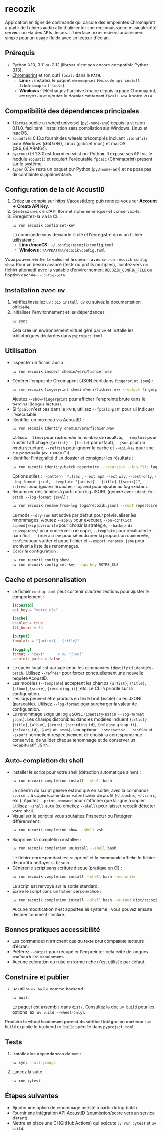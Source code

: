 # recozik

Application en ligne de commande qui calcule des empreintes Chromaprint à partir de fichiers audio afin d'alimenter une reconnaissance musicale côté serveur ou via des APIs tierces. L'interface texte reste volontairement simple pour un usage fluide avec un lecteur d'écran.

## Prérequis
- Python 3.10, 3.11 ou 3.12 (librosa n'est pas encore compatible Python 3.13).
- [Chromaprint](https://acoustid.org/chromaprint) et son outil `fpcalc` dans le `PATH`.
  - **Linux** : installez le paquet `chromaprint` (ex. `sudo apt install libchromaprint-tools`).
  - **Windows** : téléchargez l'archive binaire depuis la page Chromaprint, extrayez-la et ajoutez le dossier contenant `fpcalc.exe` à votre `PATH`.

## Compatibilité des dépendances principales
- `librosa` publie un wheel universel (`py3-none-any`) depuis la version 0.11.0, facilitant l'installation sans compilation sur Windows, Linux et macOS.
- `soundfile` 0.13.x fournit des wheels précompilés incluant `libsndfile` pour Windows (x64/x86), Linux (glibc et musl) et macOS (x86_64/ARM64).
- `pyacoustid` 1.3.0 est fourni en sdist pur Python. Il expose ses API via le module `acoustid` et requiert l'exécutable `fpcalc` (Chromaprint) présent sur le système.
- `typer` 0.12+ reste un paquet pur Python (`py3-none-any`) et ne pose pas de contrainte supplémentaire.

## Configuration de la clé AcoustID
1. Créez un compte sur <https://acoustid.org> puis rendez-vous sur **Account → Create API Key**.
2. Générez une clé d'API (format alphanumérique) et conservez-la.
3. Enregistrez-la via la CLI :
   ```bash
   uv run recozik config set-key
   ```
   La commande vous demande la clé et l'enregistre dans un fichier utilisateur :
   - **Linux/macOS** : `~/.config/recozik/config.toml`
   - **Windows** : `%APPDATA%\recozik\config.toml`

Vous pouvez vérifier la valeur et le chemin avec `uv run recozik config show`. Pour un besoin avancé (tests ou profils multiples), pointez vers un fichier alternatif avec la variable d'environnement `RECOZIK_CONFIG_FILE` ou l'option cachée `--config-path`.

## Installation avec uv
1. Vérifiez/installez `uv` : `pip install uv` ou suivez la documentation officielle.
2. Initialisez l'environnement et les dépendances :
   ```bash
   uv sync
   ```
   Cela crée un environnement virtuel géré par uv et installe les bibliothèques déclarées dans `pyproject.toml`.

## Utilisation
- Inspecter un fichier audio :
  ```bash
  uv run recozik inspect chemin/vers/fichier.wav
  ```
- Générer l'empreinte Chromaprint (JSON écrit dans `fingerprint.json`) :
  ```bash
  uv run recozik fingerprint chemin/vers/fichier.wav --output fingerprint.json
  ```
  Ajoutez `--show-fingerprint` pour afficher l'empreinte brute dans le terminal (longue lecture).
- Si `fpcalc` n'est pas dans le `PATH`, utilisez `--fpcalc-path` pour lui indiquer l'exécutable.
- Identifier un morceau via AcoustID :
  ```bash
  uv run recozik identify chemin/vers/fichier.wav
  ```
  Utilisez `--limit` pour restreindre le nombre de résultats, `--template` pour ajuster l'affichage (`{artist} - {title}` par défaut), `--json` pour un rendu structuré, `--refresh` pour ignorer le cache et `--api-key` pour une clé ponctuelle (ex. usage CI).
- Identifier l'intégralité d'un dossier et consigner les résultats :
  ```bash
  uv run recozik identify-batch repertoire --recursive --log-file logs/recozik.log
  ```
  Options utiles : `--pattern '*.flac'`, `--ext mp3 --ext wav`, `--best-only`, `--log-format jsonl`, `--template "{artist} - {title} ({score})"`, `--refresh` pour ignorer le cache, `--append` pour ajouter au log existant.
- Renommer des fichiers à partir d'un log JSONL (généré avec `identify-batch --log-format jsonl`) :
  ```bash
  uv run recozik rename-from-log logs/recozik.jsonl --root repertoire --dry-run
  ```
  Le mode `--dry-run` est activé par défaut pour prévisualiser les renommages. Ajoutez `--apply` pour exécuter, `--on-conflict append|skip|overwrite` pour choisir la stratégie, `--backup-dir sauvegardes/` pour conserver une copie, `--template` pour recalculer le nom final, `--interactive` pour sélectionner la proposition conservée, `--confirm` pour valider chaque fichier et `--export renames.json` pour archiver la liste des renommages.
- Gérer la configuration :
  ```bash
  uv run recozik config show
  uv run recozik config set-key --api-key VOTRE_CLE
  ```

## Cache et personnalisation
- Le fichier `config.toml` peut contenir d'autres sections pour ajuster le comportement :
  ```toml
  [acoustid]
  api_key = "votre_cle"

  [cache]
  enabled = true
  ttl_hours = 24

  [output]
  template = "{artist} - {title}"

  [logging]
  format = "text"      # ou "jsonl"
  absolute_paths = false
  ```
- Le cache local est partagé entre les commandes `identify` et `identify-batch`. Utilisez `--refresh` pour forcer ponctuellement une nouvelle requête AcoustID.
- Les modèles (`--template`) acceptent les champs `{artist}`, `{title}`, `{album}`, `{score}`, `{recording_id}`, etc. Le CLI a priorité sur la configuration.
- Les logs peuvent être produits en texte brut (lisible) ou en JSONL (parseable). Utilisez `--log-format` pour surcharger la valeur de configuration.
- Le renommage exige un log JSONL (`identify-batch --log-format jsonl`). Les champs disponibles dans les modèles incluent `{artist}`, `{title}`, `{album}`, `{score}`, `{recording_id}`, `{release_group_id}`, `{release_id}`, `{ext}` et `{stem}`. Les options `--interactive`, `--confirm` et `--export` permettent respectivement de choisir la correspondance conservée, de valider chaque renommage et de conserver un récapitulatif JSON.

## Auto-complétion du shell
- Installer le script pour votre shell (détection automatique sinon) :
  ```bash
  uv run recozik completion install --shell bash
  ```
  Le chemin du script généré est indiqué en sortie, avec la commande `source …` à copier/coller dans votre fichier de profil (`~/.bashrc`, `~/.zshrc`, etc.). Ajoutez `--print-command` pour n'afficher que la ligne à copier. Utilisez `--shell auto` (ou omettez `--shell`) pour laisser recozik détecter votre shell.
- Visualiser le script si vous souhaitez l’inspecter ou l’intégrer différemment :
  ```bash
  uv run recozik completion show --shell zsh
  ```
- Supprimer la complétion installée :
  ```bash
  uv run recozik completion uninstall --shell bash
  ```
  Le fichier correspondant est supprimé et la commande affiche le fichier de profil à nettoyer si besoin.
- Générer le script sans écriture disque (pratique en CI) :
  ```bash
  uv run recozik completion install --shell bash --no-write
  ```
  Le script est renvoyé sur la sortie standard.
- Écrire le script dans un fichier personnalisé :
  ```bash
  uv run recozik completion install --shell bash --output dist/recozik-completion.sh
  ```
  Aucune modification n’est apportée au système ; vous pouvez ensuite décider comment l’inclure.

## Bonnes pratiques accessibilité
- Les commandes n'affichent que du texte brut compatible lecteurs d'écran.
- Préférez `--output` pour récupérer l'empreinte : cela évite de longues chaînes à lire vocalement.
- Aucune coloration ou mise en forme riche n'est utilisée par défaut.

## Construire et publier
- uv utilise `uv_build` comme backend :
  ```bash
  uv build
  ```
  Le paquet est assemblé dans `dist/`. Consultez la doc `uv build` pour les options (ex. `uv build --wheel-only`).

Produire le wheel localement permet de vérifier l'intégration continue ; `uv build` exploite le backend `uv_build` spécifié dans `pyproject.toml`.

## Tests
1. Installez les dépendances de test :
   ```bash
   uv sync --all-groups
   ```
2. Lancez la suite :
   ```bash
   uv run pytest
   ```

## Étapes suivantes
- Ajouter une option de renommage assisté à partir du log batch.
- Fournir une intégration API AcoustID (soumission/score vers un service distant).
- Mettre en place une CI (GitHub Actions) qui exécute `uv run pytest` et `uv build`.
